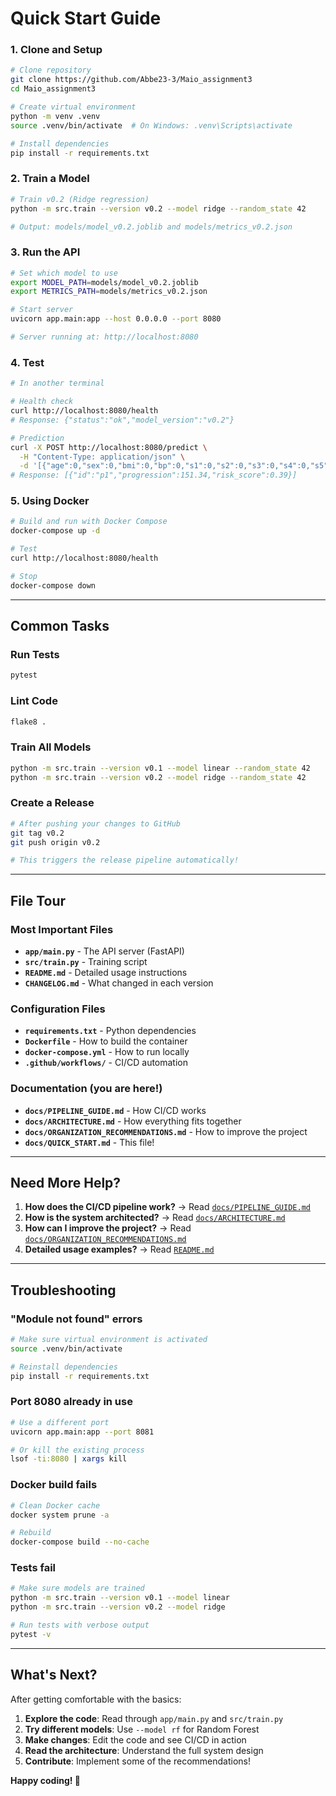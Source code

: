 # Quick Start Guide


### 1. Clone and Setup 
```bash
# Clone repository
git clone https://github.com/Abbe23-3/Maio_assignment3
cd Maio_assignment3

# Create virtual environment
python -m venv .venv
source .venv/bin/activate  # On Windows: .venv\Scripts\activate

# Install dependencies
pip install -r requirements.txt
```

### 2. Train a Model 
```bash
# Train v0.2 (Ridge regression)
python -m src.train --version v0.2 --model ridge --random_state 42

# Output: models/model_v0.2.joblib and models/metrics_v0.2.json
```

### 3. Run the API 
```bash
# Set which model to use
export MODEL_PATH=models/model_v0.2.joblib
export METRICS_PATH=models/metrics_v0.2.json

# Start server
uvicorn app.main:app --host 0.0.0.0 --port 8080

# Server running at: http://localhost:8080
```

### 4. Test 
```bash
# In another terminal

# Health check
curl http://localhost:8080/health
# Response: {"status":"ok","model_version":"v0.2"}

# Prediction
curl -X POST http://localhost:8080/predict \
  -H "Content-Type: application/json" \
  -d '[{"age":0,"sex":0,"bmi":0,"bp":0,"s1":0,"s2":0,"s3":0,"s4":0,"s5":0,"s6":0,"id":"p1"}]'
# Response: [{"id":"p1","progression":151.34,"risk_score":0.39}]
```

### 5. Using Docker 
```bash
# Build and run with Docker Compose
docker-compose up -d

# Test
curl http://localhost:8080/health

# Stop
docker-compose down
```

---

## Common Tasks

### Run Tests
```bash
pytest
```

### Lint Code
```bash
flake8 .
```

### Train All Models
```bash
python -m src.train --version v0.1 --model linear --random_state 42
python -m src.train --version v0.2 --model ridge --random_state 42
```

### Create a Release
```bash
# After pushing your changes to GitHub
git tag v0.2
git push origin v0.2

# This triggers the release pipeline automatically!
```

---

## File Tour

### Most Important Files
- **`app/main.py`** - The API server (FastAPI)
- **`src/train.py`** - Training script
- **`README.md`** - Detailed usage instructions
- **`CHANGELOG.md`** - What changed in each version

### Configuration Files
- **`requirements.txt`** - Python dependencies
- **`Dockerfile`** - How to build the container
- **`docker-compose.yml`** - How to run locally
- **`.github/workflows/`** - CI/CD automation

### Documentation (you are here!)
- **`docs/PIPELINE_GUIDE.md`** - How CI/CD works
- **`docs/ARCHITECTURE.md`** - How everything fits together
- **`docs/ORGANIZATION_RECOMMENDATIONS.md`** - How to improve the project
- **`docs/QUICK_START.md`** - This file!

---

## Need More Help?

1. **How does the CI/CD pipeline work?** → Read [`docs/PIPELINE_GUIDE.md`](PIPELINE_GUIDE.md)
2. **How is the system architected?** → Read [`docs/ARCHITECTURE.md`](ARCHITECTURE.md)
3. **How can I improve the project?** → Read [`docs/ORGANIZATION_RECOMMENDATIONS.md`](ORGANIZATION_RECOMMENDATIONS.md)
4. **Detailed usage examples?** → Read [`README.md`](../README.md)

---

## Troubleshooting

### "Module not found" errors
```bash
# Make sure virtual environment is activated
source .venv/bin/activate

# Reinstall dependencies
pip install -r requirements.txt
```

### Port 8080 already in use
```bash
# Use a different port
uvicorn app.main:app --port 8081

# Or kill the existing process
lsof -ti:8080 | xargs kill
```

### Docker build fails
```bash
# Clean Docker cache
docker system prune -a

# Rebuild
docker-compose build --no-cache
```

### Tests fail
```bash
# Make sure models are trained
python -m src.train --version v0.1 --model linear
python -m src.train --version v0.2 --model ridge

# Run tests with verbose output
pytest -v
```

---

## What's Next?

After getting comfortable with the basics:

1. **Explore the code**: Read through `app/main.py` and `src/train.py`
2. **Try different models**: Use `--model rf` for Random Forest
3. **Make changes**: Edit the code and see CI/CD in action
4. **Read the architecture**: Understand the full system design
5. **Contribute**: Implement some of the recommendations!

**Happy coding! 🚀**
